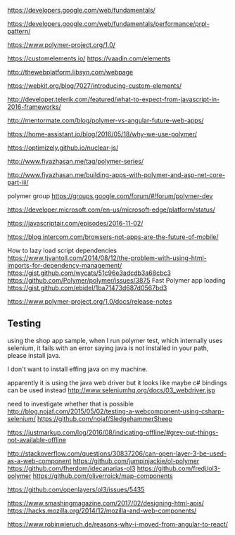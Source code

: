 
https://developers.google.com/web/fundamentals/

https://developers.google.com/web/fundamentals/performance/prpl-pattern/

https://www.polymer-project.org/1.0/

https://customelements.io/
https://vaadin.com/elements

http://thewebplatform.libsyn.com/webpage

https://webkit.org/blog/7027/introducing-custom-elements/

http://developer.telerik.com/featured/what-to-expect-from-javascript-in-2016-frameworks/

http://mentormate.com/blog/polymer-vs-angular-future-web-apps/

https://home-assistant.io/blog/2016/05/18/why-we-use-polymer/

https://optimizely.github.io/nuclear-js/

http://www.fiyazhasan.me/tag/polymer-series/

http://www.fiyazhasan.me/building-apps-with-polymer-and-asp-net-core-part-iii/

polymer group
https://groups.google.com/forum/#!forum/polymer-dev

https://developer.microsoft.com/en-us/microsoft-edge/platform/status/

https://javascriptair.com/episodes/2016-11-02/

https://blog.intercom.com/browsers-not-apps-are-the-future-of-mobile/

How to lazy load script dependencies
https://www.tjvantoll.com/2014/08/12/the-problem-with-using-html-imports-for-dependency-management/
https://gist.github.com/wycats/51c96e3adcdb3a68cbc3
https://github.com/Polymer/polymer/issues/3875
Fast Polymer app loading
https://gist.github.com/ebidel/1ba71473d687d0567bd3

https://www.polymer-project.org/1.0/docs/release-notes

## Testing

using the shop app sample, when I run polymer test, which internally uses selenium, it fails with an error saying java is not installed in your path, please install java.

I don't want to install effing java on my machine.

apparently it is using the java web driver
but it looks like maybe c# bindings can be used instead
http://www.seleniumhq.org/docs/03_webdriver.jsp

need to investigate whether that is possible
http://blog.nojaf.com/2015/05/02/testing-a-webcomponent-using-csharp-selenium/
https://github.com/nojaf/SledgehammerSheep

https://justmarkup.com/log/2016/08/indicating-offline/#grey-out-things-not-available-offline

http://stackoverflow.com/questions/30837206/can-open-layer-3-be-used-as-a-web-component
https://github.com/jumpinjackie/ol-polymer
https://github.com/fherdom/idecanarias-ol3
https://github.com/fredj/ol3-polymer
https://github.com/oliverroick/map-components

https://github.com/openlayers/ol3/issues/5435

https://www.smashingmagazine.com/2017/02/designing-html-apis/
https://hacks.mozilla.org/2014/12/mozilla-and-web-components/

https://www.robinwieruch.de/reasons-why-i-moved-from-angular-to-react/
